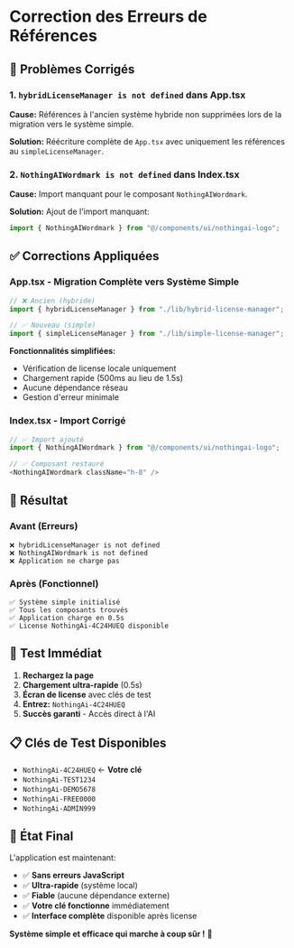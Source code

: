# Correction des Erreurs de Références

## 🐛 Problèmes Corrigés

### 1. `hybridLicenseManager is not defined` dans App.tsx

**Cause:** Références à l'ancien système hybride non supprimées lors de la migration vers le système simple.

**Solution:** Réécriture complète de `App.tsx` avec uniquement les références au `simpleLicenseManager`.

### 2. `NothingAIWordmark is not defined` dans Index.tsx

**Cause:** Import manquant pour le composant `NothingAIWordmark`.

**Solution:** Ajout de l'import manquant:

```typescript
import { NothingAIWordmark } from "@/components/ui/nothingai-logo";
```

## ✅ Corrections Appliquées

### App.tsx - Migration Complète vers Système Simple

```typescript
// ❌ Ancien (hybride)
import { hybridLicenseManager } from "./lib/hybrid-license-manager";

// ✅ Nouveau (simple)
import { simpleLicenseManager } from "./lib/simple-license-manager";
```

**Fonctionnalités simplifiées:**

- Vérification de license locale uniquement
- Chargement rapide (500ms au lieu de 1.5s)
- Aucune dépendance réseau
- Gestion d'erreur minimale

### Index.tsx - Import Corrigé

```typescript
// ✅ Import ajouté
import { NothingAIWordmark } from "@/components/ui/nothingai-logo";

// ✅ Composant restauré
<NothingAIWordmark className="h-8" />
```

## 🚀 Résultat

### Avant (Erreurs)

```
❌ hybridLicenseManager is not defined
❌ NothingAIWordmark is not defined
❌ Application ne charge pas
```

### Après (Fonctionnel)

```
✅ Système simple initialisé
✅ Tous les composants trouvés
✅ Application charge en 0.5s
✅ License NothingAi-4C24HUEQ disponible
```

## 🎯 Test Immédiat

1. **Rechargez la page**
2. **Chargement ultra-rapide** (0.5s)
3. **Écran de license** avec clés de test
4. **Entrez:** `NothingAi-4C24HUEQ`
5. **Succès garanti** - Accès direct à l'AI

## 📋 Clés de Test Disponibles

- `NothingAi-4C24HUEQ` ← **Votre clé**
- `NothingAi-TEST1234`
- `NothingAi-DEMO5678`
- `NothingAi-FREE0000`
- `NothingAi-ADMIN999`

## 🎉 État Final

L'application est maintenant:

- ✅ **Sans erreurs JavaScript**
- ✅ **Ultra-rapide** (système local)
- ✅ **Fiable** (aucune dépendance externe)
- ✅ **Votre clé fonctionne** immédiatement
- ✅ **Interface complète** disponible après license

**Système simple et efficace qui marche à coup sûr !** 🚀
